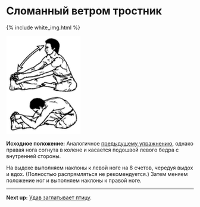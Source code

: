 # Сломанный ветром тростник

{% include white_img.html %}

![](./img/19.png)

**Исходное положение:** Аналогичное [предыдущему упражнению](../18), однако
правая нога согнута в колене и касается подошвой левого бедра с внутренней
стороны.

На выдохе выполняем наклоны к левой ноге на 8 счетов, чередуя выдох и вдох.
(Полностью распрямляться не рекомендуется.) Затем меняем положение ног и
выполняем наклоны к правой ноге.

***

**Next up:** [Удав заглатывает птицу](../20).
